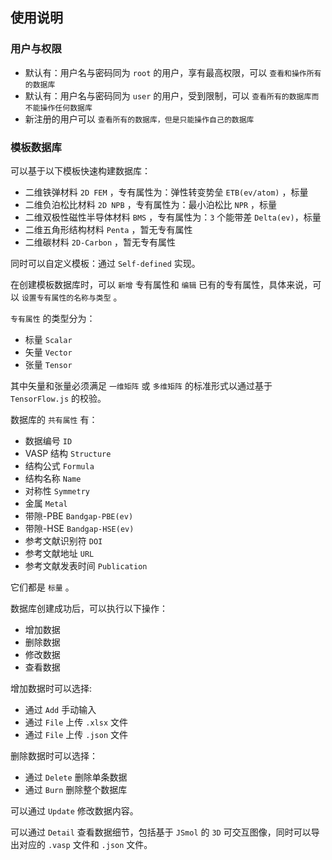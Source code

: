 ## 使用说明

### 用户与权限

- 默认有：用户名与密码同为 `root` 的用户，享有最高权限，可以 `查看和操作所有的数据库`
- 默认有：用户名与密码同为 `user` 的用户，受到限制，可以 `查看所有的数据库而不能操作任何数据库`
- 新注册的用户可以 `查看所有的数据库，但是只能操作自己的数据库`

### 模板数据库

可以基于以下模板快速构建数据库：

- 二维铁弹材料 `2D FEM` ，专有属性为：弹性转变势垒 `ETB(ev/atom)` ，标量
- 二维负泊松比材料 `2D NPB` ，专有属性为：最小泊松比 `NPR` ，标量
- 二维双极性磁性半导体材料 `BMS` ，专有属性为：`3` 个能带差 `Delta(ev)`，标量
- 二维五角形结构材料 `Penta` ，暂无专有属性
- 二维碳材料 `2D-Carbon` ，暂无专有属性

同时可以自定义模板：通过 `Self-defined` 实现。

在创建模板数据库时，可以 `新增` 专有属性和 `编辑` 已有的专有属性，具体来说，可以 `设置专有属性的名称与类型` 。

`专有属性` 的类型分为：

- 标量 `Scalar`
- 矢量 `Vector`
- 张量 `Tensor`

其中矢量和张量必须满足 `一维矩阵` 或 `多维矩阵` 的标准形式以通过基于 `TensorFlow.js` 的校验。

数据库的 `共有属性` 有：

- 数据编号 `ID`
- VASP 结构 `Structure`
- 结构公式 `Formula`
- 结构名称 `Name`
- 对称性 `Symmetry`
- 金属 `Metal`
- 带隙-PBE `Bandgap-PBE(ev)`
- 带隙-HSE `Bandgap-HSE(ev)`
- 参考文献识别符 `DOI`
- 参考文献地址 `URL`
- 参考文献发表时间 `Publication`

它们都是 `标量` 。

数据库创建成功后，可以执行以下操作：

- 增加数据
- 删除数据
- 修改数据
- 查看数据

增加数据时可以选择:

- 通过 `Add` 手动输入
- 通过 `File` 上传 `.xlsx` 文件 
- 通过 `File` 上传 `.json` 文件

删除数据时可以选择：

- 通过 `Delete` 删除单条数据
- 通过 `Burn` 删除整个数据库

可以通过 `Update` 修改数据内容。

可以通过 `Detail` 查看数据细节，包括基于 `JSmol` 的 `3D` 可交互图像，同时可以导出对应的 `.vasp` 文件和 `.json` 文件。

